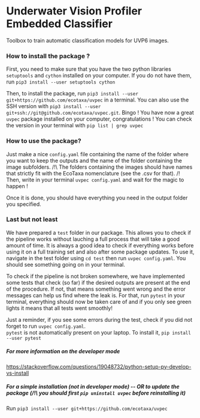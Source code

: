 # Underwater Vision Profiler Embedded Classifier

Toolbox to train automatic classification models for UVP6 images.

### How to install the package ?

First, you need to make sure that you have the two python libraries `setuptools` and `cython` installed on your computer. If you do not have them, run `pip3 install --user setuptools cython`

Then, to install the package, run `pip3 install --user git+https://github.com/ecotaxa/uvpec` in a terminal. You can also use the SSH version with `pip3 install --user git+ssh://git@github.com/ecotaxa/uvpec.git`.
Bingo ! You have now a great `uvpec` package installed on your computer, congratulations ! You can check the version in your terminal with `pip list | grep uvpec`

### How to use the package?

Just make a nice `config.yaml` file containing the name of the folder where you want to keep the outputs and the name of the folder containing the image subfolders. /!\ The folders containing the images should have names that strictly fit with the EcoTaxa nomenclature (see the .csv for that). /!\
Then, write in your terminal `uvpec config.yaml` and wait for the magic to happen !

Once it is done, you should have everything you need in the output folder you specified. 

### Last but not least

We have prepared a `test` folder in our package. This allows you to check if the pipeline works without lauching a full process that will take a good amount of time. It is always a good idea to check if everything works before using it on a full training set and also after some package updates. To use it,
navigate in the test folder using `cd test` then run `uvpec config.yaml`. You should see something going on in your terminal.

To check if the pipeline is not broken somewhere, we have implemented some tests that check (so far) if the desired outputs are present at the end of the procedure. If not, that means something went wrong and the error messages can help us find where the leak is. For that,  run `pytest` in your terminal, everything should now be taken care of and if you only see green lights it means that all tests went smoothly!

Just a reminder, if you see some errors during the test, check if you did not forget to run `uvpec config.yaml`.  
`pytest` is not automatically present on your laptop. To install it, `pip install --user pytest`

##### For more information on the developer mode
https://stackoverflow.com/questions/19048732/python-setup-py-develop-vs-install

##### For a simple installation (not in developer mode) -- OR to update the package (/!\ you should first `pip uninstall uvpec` before reinstalling it)
Run `pip3 install --user git+https://github.com/ecotaxa/uvpec`
